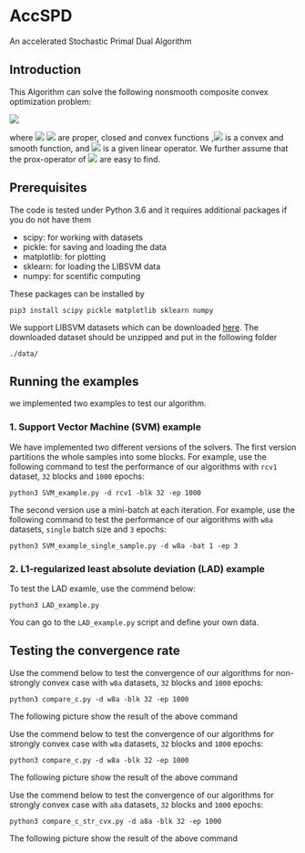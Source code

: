 # AccSPD
An accelerated Stochastic Primal Dual Algorithm

## Introduction
This Algorithm can solve the following nonsmooth composite convex optimization problem:

<img src="https://render.githubusercontent.com/render/math?math=$\min_{x \in \mathbb{R}^p}\Big\{ f(x) %2B h(x) %2B g(Kx)\big\}$"> 


where <img src="https://render.githubusercontent.com/render/math?math=$f:\mathbb{R}^p\to\mathbb{R}\cup\{+\infty\}$"> <img src="https://render.githubusercontent.com/render/math?math=$g:\mathbb{R}^d\to\mathbb{R}\cup\{+\infty\}$"> are proper, closed and convex functions ,<img src="https://render.githubusercontent.com/render/math?math=$h:\mathbb{R}^p\to\mathbb{R}\cup\{+\infty\}$"> is a convex and smooth function, and <img src="https://render.githubusercontent.com/render/math?math=$K:\mathbb{R}^p \to\mathbb{R}^d$"> is a given linear operator. We further assume that the prox-operator of <img src="https://render.githubusercontent.com/render/math?math=$f, g$"> are easy to find.

## Prerequisites

The code is tested under Python 3.6 and it requires additional packages if you do not have them

* scipy: for working with datasets
* pickle: for saving and loading the data
* matplotlib: for plotting
* sklearn: for loading the LIBSVM data
* numpy: for scentific computing

These packages can be installed by
```
pip3 install scipy pickle matplotlib sklearn numpy
```
We support LIBSVM datasets which can be downloaded [here](https://www.csie.ntu.edu.tw/~cjlin/libsvmtools/datasets/binary.html). The downloaded dataset should be unzipped and put in the following folder

```
./data/
```

## Running the examples

we implemented two examples to test our algorithm.

### 1. Support Vector Machine (SVM) example

We have implemented two different versions of the solvers. The first version partitions the whole samples into some blocks. For example, use the following command to test the performance of our algorithms with `rcv1` dataset, `32` blocks and `1000` epochs:

```
python3 SVM_example.py -d rcv1 -blk 32 -ep 1000
```

The second version use a mini-batch at each iteration. For example, use the following command to test the performance of our algorithms with `w8a` datasets, `single` batch size and `3` epochs:

```
python3 SVM_example_single_sample.py -d w8a -bat 1 -ep 3
```

### 2. L1-regularized least absolute deviation (LAD) example

To test the LAD examle, use the commend below:
```
python3 LAD_example.py
```
You can go to the `LAD_example.py` script and define your own data.

## Testing the convergence rate

Use the commend below to test the convergence of our algorithms for non-strongly convex case with `w8a` datasets, `32` blocks and `1000` epochs:

```
python3 compare_c.py -d w8a -blk 32 -ep 1000
```

The following picture show the result of the above command

Use the commend below to test the convergence of our algorithms for strongly convex case with `w8a` datasets, `32` blocks and `1000` epochs:

```
python3 compare_c.py -d w8a -blk 32 -ep 1000
```

The following picture show the result of the above command

Use the commend below to test the convergence of our algorithms for strongly convex case with `a8a` datasets, `32` blocks and `1000` epochs:

```
python3 compare_c_str_cvx.py -d a8a -blk 32 -ep 1000
```
The following picture show the result of the above command

